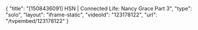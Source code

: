 {
    "title": "[1508436091] HSN | Connected Life:  Nancy Grace Part 3",
    "type": "solo",
    "layout": "iframe-static",
    "videoId": "123178122",
    "url": "\/tvpembed\/123178122"
}